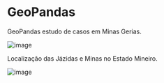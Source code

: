 # GeoPandas
GeoPandas estudo de casos em Minas Gerias.

![image](https://user-images.githubusercontent.com/94941961/177459295-efd2eacb-d9d4-467c-a689-fdafebd25146.png)

Localização das Jázidas e Minas no Estado Mineiro.

![image](https://user-images.githubusercontent.com/94941961/177482921-1879b152-a82f-48f9-a19c-a19312c57994.png)


